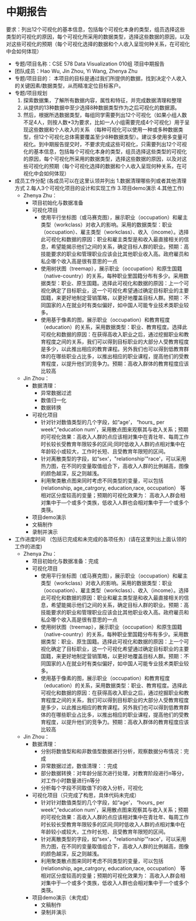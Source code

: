 # 中期报告

要求：列出12个可视化的基本信息，包括每个可视化本身的类型，组员选择这些类型的可视化的原因，每个可视化所采用的数据类型，选择这些数据的原因，以及对这些可视化的预期（每个可视化选择的数据和个人收入呈现何种关系，在可视化中会如何体现）

- 专题/项目名称：CSE 578 Data Visualization 010组 项目中期报告
- 团队成员：Hao Wu, Jin Zhou, Yi Wang, Zhenya Zhu
- 专题/项目目的： 本项目的目标是通过我们所提供的数据，找到决定个人收入的关键因素/数据类型，从而精准定位目标客户。
- 专题/项目规划
    1. 探索数据集，了解所有数据内容，属性和特征，并完成数据清理和整理
    2. 从提供的13种数据中至少选择8种数据类型作为之后可视化的数据源。
    3. 然后，根据所选数据类型，每组同学需要列出12个可视化（如果小组人数不足4人，则按人数*3为要求，比如一人小组需要完成4个可视化）用于呈现这些数据和个人收入的关系 （每种可视化可以使用一种或多种数据类型，但12个可视化总体需要覆盖至少8种数据类型）。建议多使用多变量可视化。到中期报告提交时，不要求完成这些可视化，只需要列出12个可视化的基本信息，包括每个可视化本身的类型，组员选择这些类型的可视化的原因，每个可视化所采用的数据类型，选择这些数据的原因，以及对这些可视化的预期（每个可视化选择的数据和个人收入呈现何种关系，在可视化中会如何体现）
- 成员工作分配 (各成员可以在这里认领并列出 1.数据清理哪些列或者其他清理方式  2.每人3个可视化项目的设计和实现工作 3.项目demo演示 4.其他工作)
    - Zhenya Zhu：
        - 项目初始化与数据准备
        - 可视化项目
            - 使用平行坐标图（或马赛克图），展示职业（occupation）和雇主类型（workclass）对收入的影响。采用的数据类型：职业（occupation）、雇主类型（workclass）、收入（income）。选择此可视化和数据的原因：职业和雇主类型是和收入最直接相关的信息，希望能揭示他们之间的关系，确定目标人群的职业。预期：高技能要求的职业和管理职业应该会比其他职业收入高。政府雇员和私企哪个收入高是很有意思的一点
            - 使用树状图（treemap），展示职业（occupation）和原生国籍（native-country）的关系，每种职业里国籍分布有多少。采用数据类型：职业、原生国籍。选择此可视化和数据的原因：上一个可视化确定了目标职业，这一个可视化希望通过确定目标职业的主要国籍，来更好地制定营销策略，以更好地覆盖目标人群。预期：不同国家的人在就业时有类似偏好，如中国人可能专业技术类职业较多。
            - 使用基于像素的图，展示职业（occupation）和教育程度（education）的关系，采用数据类型：职业、教育程度。选择此可视化和数据的原因：在获得高收入职业之后，通过挖掘职业和教育程度之间的关系，我们可以得到目标职业的大部分人受教育程度是多少，以此推出相应的教育课程。另外我们也可以得到低教育群体的在哪些职业占比多，以推出相应的职业课程，提高他们的受教育程度，以提升他们的竞争力。预期：高收入群体的教育程度应该比较高
    - Jin Zhou：
        - 数据清理：
            - 异常数据过滤
            - 数值归一化
            - 数据转换
        - 可视化项目
            - 针对针对数值类型的几个字段，如“age'， “hours_ per week”,“education num'，采用散点图来观察其与收入关系；预期的可视化效果：高收入人群的点应该相对集中在青壮年、每周工作时长较长受教育年限较多的区间;同时低收入人群的点相对集中在年龄较小或较大，工作时长短、且受教育年限短的区间。
            - 针对离散类型的字段，如“sex'，"relationship'"race'，可以采用热力图，在不同的变量取值组合下，高收入人群的比例越高，图像的颜色越深，反之则越浅。
            - 利用聚类散点图来同时考虑不同类型的变量，可以包括 (relationship, age_catrgory, education,race, occupation） 等相对区分度较高的变量；预期的可视化效果为： 高收入人群会相对集中于—个或多个类族，低收入人群也会相对集中于一个或多个类筷。
        - 项目demo演示
        - 文稿制作
        - 录制并演示
- 工作进度时间 （包括已完成和未完成的各项任务）(请在这里列出上面认领的工作的进度)
    - Zhenya Zhu：
        - 项目初始化与数据准备：完成
        - 可视化项目
            - 使用平行坐标图（或马赛克图），展示职业（occupation）和雇主类型（workclass）对收入的影响。采用的数据类型：职业（occupation）、雇主类型（workclass）、收入（income）。选择此可视化和数据的原因：职业和雇主类型是和收入最直接相关的信息，希望能揭示他们之间的关系，确定目标人群的职业。预期：高技能要求的职业和管理职业应该会比其他职业收入高。政府雇员和私企哪个收入高是很有意思的一点
            - 使用树状图（treemap），展示职业（occupation）和原生国籍（native-country）的关系，每种职业里国籍分布有多少。采用数据类型：职业、原生国籍。选择此可视化和数据的原因：上一个可视化确定了目标职业，这一个可视化希望通过确定目标职业的主要国籍，来更好地制定营销策略，以更好地覆盖目标人群。预期：不同国家的人在就业时有类似偏好，如中国人可能专业技术类职业较多。
            - 使用基于像素的图，展示职业（occupation）和教育程度（education）的关系，采用数据类型：职业、教育程度。选择此可视化和数据的原因：在获得高收入职业之后，通过挖掘职业和教育程度之间的关系，我们可以得到目标职业的大部分人受教育程度是多少，以此推出相应的教育课程。另外我们也可以得到低教育群体的在哪些职业占比多，以推出相应的职业课程，提高他们的受教育程度，以提升他们的竞争力。预期：高收入群体的教育程度应该比较高
    - Jin Zhou：
        - 数据清理：
            - 分别将数值型和和非数值型数据进行分析，观察数据分布情况：完成
            - 异常数据过滤，数值清理：：完成
            - 部分数据转换：对年龄分层次进行处理，对教育阶段进行n等分，对工作小时数量进行n等分
            - 分析每个字段不同取值下的收入分析，可视化
        - 可视化项目（只完成了构思，具体代码未完成）
            - 针对针对数值类型的几个字段，如“age'， “hours_ per week”,“education num'，采用散点图来观察其与收入关系；预期的可视化效果：高收入人群的点应该相对集中在青壮年、每周工作时长较长受教育年限较多的区间;同时低收入人群的点相对集中在年龄较小或较大，工作时长短、且受教育年限短的区间。
            - 针对离散类型的字段，如“sex'，"relationship'"race'，可以采用热力图，在不同的变量取值组合下，高收入人群的比例越高，图像的颜色越深，反之则越浅。
            - 利用聚类散点图来同时考虑不同类型的变量，可以包括 (relationship, age_catrgory, education,race, occupation） 等相对区分度较高的变量；预期的可视化效果为： 高收入人群会相对集中于—个或多个类族，低收入人群也会相对集中于一个或多个类筷。
        - 项目demo演示（未完成）
            - 文稿制作
            - 录制并演示
